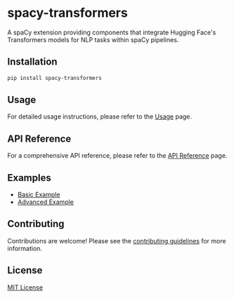 # spacy-transformers

A spaCy extension providing components that integrate Hugging Face's Transformers models for NLP tasks within spaCy pipelines.

## Installation

```bash
pip install spacy-transformers
```

## Usage

For detailed usage instructions, please refer to the [Usage](usage.md) page.

## API Reference

For a comprehensive API reference, please refer to the [API Reference](source/api.rst) page.

## Examples

*   [Basic Example](examples/basic_example.py)
*   [Advanced Example](examples/advanced_example.py)

## Contributing

Contributions are welcome! Please see the [contributing guidelines](CONTRIBUTING.md) for more information.

## License

[MIT License](LICENSE)